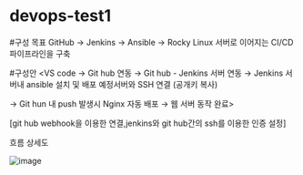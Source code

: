 # devops-test1

#구성 목표 
GitHub → Jenkins → Ansible → Rocky Linux 서버로 이어지는 CI/CD 파이프라인을 구축


#구성안
<VS code → Git hub 연동 → Git hub - Jenkins 서버 연동 → Jenkins 서버내 ansible 설치 및 배포 예정서버와 SSH 연결 (공개키 복사)

→ Git hun 내 push 발생시 Nginx 자동 배포 → 웹 서버 동작 완료>


[git hub webhook을 이용한 연결,jenkins와 git hub간의 ssh를 이용한 인증 설정]


흐름 상세도


![image](https://github.com/user-attachments/assets/bc274dab-3bdf-4885-814b-08e591046fd9)



